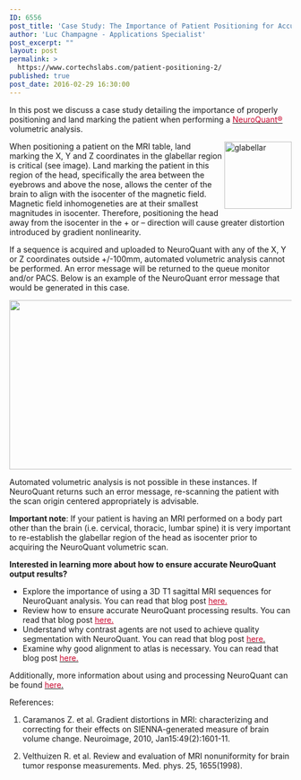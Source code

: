 ```yaml
---
ID: 6556
post_title: 'Case Study: The Importance of Patient Positioning for Accurate NeuroQuant Analysis'
author: 'Luc Champagne - Applications Specialist'
post_excerpt: ""
layout: post
permalink: >
  https://www.cortechslabs.com/patient-positioning-2/
published: true
post_date: 2016-02-29 16:30:00
---
```

In this post we discuss a case study detailing the importance of properly positioning and land marking the patient when performing a <span style="color: #c8042c;"><a href="http://www.cortechslabs.com/neuroquant"><span style="color: #c8042c;">NeuroQuant®</span></a></span> volumetric analysis.

<img style="float: right; width: 120px;" src="https://www.cortechslabs.com/wp-content/uploads/2017/02/glabellar.png?t=1486616743416&amp;width=120&amp;name=glabellar.png" alt="glabellar" width="120" align="right" />When positioning a patient on the MRI table, land marking the X, Y and Z coordinates in the glabellar region is critical (see image). Land marking the patient in this region of the head, specifically the area between the eyebrows and above the nose, allows the center of the brain to align with the isocenter of the magnetic field. Magnetic field inhomogeneties are at their smallest magnitudes in isocenter. Therefore, positioning the head away from the isocenter in the + or – direction will cause greater distortion introduced by gradient nonlinearity.

If a sequence is acquired and uploaded to NeuroQuant with any of the X, Y or Z coordinates outside +/-100mm, automated volumetric analysis cannot be performed. An error message will be returned to the queue monitor and/or PACS. Below is an example of the NeuroQuant error message that would be generated in this case.

<a href="https://www.cortechslabs.com/wp-content/uploads/2016/02/error_message.png"><img class="aligncenter size-full wp-image-6319" src="https://www.cortechslabs.com/wp-content/uploads/2016/02/error_message.png" alt="" width="757" height="302" /></a>

Automated volumetric analysis is not possible in these instances. If NeuroQuant returns such an error message, re-scanning the patient with the scan origin centered appropriately is advisable.

<strong>Important note</strong>: If your patient is having an MRI performed on a body part other than the brain (i.e. cervical, thoracic, lumbar spine) it is very important to re-establish the glabellar region of the head as isocenter prior to acquiring the NeuroQuant volumetric scan.

<strong>Interested in learning more about how to ensure accurate NeuroQuant output results?</strong>
<ul>
 	<li>Explore the importance of using a 3D T1 sagittal MRI sequences for NeuroQuant analysis. You can read that blog post <span style="color: #c8042c;"><a style="color: #c8042c;" href="/3d-t1-sequences">here.</a></span></li>
 	<li>Review how to ensure accurate NeuroQuant processing results. You can read that blog post <span style="color: #c8042c;"><a style="color: #c8042c;" href="/neuroquant-processing-errors">here.</a></span></li>
 	<li>Understand why contrast agents are not used to achieve quality segmentation with NeuroQuant. You can read that blog post <a href="/contrast-agents"><span style="color: #c8042c;">here</span>.</a></li>
 	<li>Examine why good alignment to atlas is necessary. You can read that blog post <a href="/alignment-to-atlas"><span style="color: #c8042c;">here.</span></a></li>
</ul>
Additionally, more information about using and processing NeuroQuant can be found <a href="http://www.cortechslabs.com/resources/technical-information/"><span style="color: #c8042c;">here</span>.</a>

References:
<ol>
 	<li>Caramanos Z. et al. Gradient distortions in MRI: characterizing and correcting for their effects on SIENNA-generated measure of brain volume change. Neuroimage, 2010, Jan15:49(2):1601-11.</li>
</ol>
<ol start="2">
 	<li>Velthuizen R. et al. Review and evaluation of MRI nonuniformity for brain tumor response measurements. Med. phys. 25, 1655(1998).</li>
</ol>
<img style="min-height: 1px!important; width: 1px!important; border-width: 0!important; padding: 0!important; margin: 0!important;" src="http://track.hubspot.com/__ptq.gif?a=343740&amp;k=14&amp;r=http%3A%2F%2Fcortechsnews.cortechslabs.com%2Fpatient-positioning&amp;bu=http%253A%252F%252Fcortechsnews.cortechslabs.com&amp;bvt=rss" alt="" width="1" height="1" />